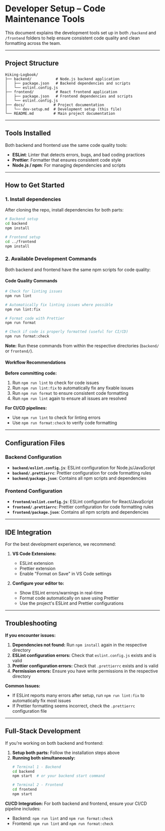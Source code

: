 # Developer Setup – Code Maintenance Tools

This document explains the development tools set up in both `/backend` and `/frontend` folders to help ensure consistent code quality and clean formatting across the team.

---

## Project Structure

```
Hiking-Logbook/
├── backend/           # Node.js backend application
│   ├── package.json   # Backend dependencies and scripts
│   └── eslint.config.js
├── frontend/          # React frontend application
│   ├── package.json   # Frontend dependencies and scripts
│   └── eslint.config.js
├── docs/             # Project documentation
│   └── dev-setup.md  # Development setup (this file)
└── README.md         # Main project documentation
```

---

## Tools Installed

Both backend and frontend use the same code quality tools:

- **ESLint**: Linter that detects errors, bugs, and bad coding practices
- **Prettier**: Formatter that ensures consistent code style
- **Node.js / npm**: For managing dependencies and scripts

---

## How to Get Started

### 1. Install dependencies

After cloning the repo, install dependencies for both parts:

```bash
# Backend setup
cd backend
npm install

# Frontend setup
cd ../frontend
npm install
```

### 2. Available Development Commands

Both backend and frontend have the same npm scripts for code quality:

#### Code Quality Commands

```bash
# Check for linting issues
npm run lint

# Automatically fix linting issues where possible
npm run lint:fix

# Format code with Prettier
npm run format

# Check if code is properly formatted (useful for CI/CD)
npm run format:check
```

**Note:** Run these commands from within the respective directories (`backend/` or `frontend/`).

#### Workflow Recommendations

**Before committing code:**
1. Run `npm run lint` to check for code issues
2. Run `npm run lint:fix` to automatically fix any fixable issues
3. Run `npm run format` to ensure consistent code formatting
4. Run `npm run lint` again to ensure all issues are resolved

**For CI/CD pipelines:**
- Use `npm run lint` to check for linting errors
- Use `npm run format:check` to verify code formatting

---

## Configuration Files

### Backend Configuration
- **`backend/eslint.config.js`**: ESLint configuration for Node.js/JavaScript
- **`backend/.prettierrc`**: Prettier configuration for code formatting rules
- **`backend/package.json`**: Contains all npm scripts and dependencies

### Frontend Configuration
- **`frontend/eslint.config.js`**: ESLint configuration for React/JavaScript
- **`frontend/.prettierrc`**: Prettier configuration for code formatting rules
- **`frontend/package.json`**: Contains all npm scripts and dependencies

---

## IDE Integration

For the best development experience, we recommend:

1. **VS Code Extensions:**
   - ESLint extension
   - Prettier extension
   - Enable "Format on Save" in VS Code settings

2. **Configure your editor to:**
   - Show ESLint errors/warnings in real-time
   - Format code automatically on save using Prettier
   - Use the project's ESLint and Prettier configurations

---

## Troubleshooting

**If you encounter issues:**

1. **Dependencies not found:** Run `npm install` again in the respective directory
2. **ESLint configuration errors:** Check that `eslint.config.js` exists and is valid
3. **Prettier configuration errors:** Check that `.prettierrc` exists and is valid
4. **Permission errors:** Ensure you have write permissions in the respective directory

**Common Issues:**
- If ESLint reports many errors after setup, run `npm run lint:fix` to automatically fix most issues
- If Prettier formatting seems incorrect, check the `.prettierrc` configuration file

---

## Full-Stack Development

If you're working on both backend and frontend:

1. **Setup both parts:** Follow the installation steps above
2. **Running both simultaneously:**
   ```bash
   # Terminal 1 - Backend
   cd backend
   npm start  # or your backend start command
   
   # Terminal 2 - Frontend
   cd frontend
   npm start
   ```

**CI/CD Integration:**
For both backend and frontend, ensure your CI/CD pipeline includes:
- Backend: `npm run lint` and `npm run format:check`
- Frontend: `npm run lint` and `npm run format:check`
